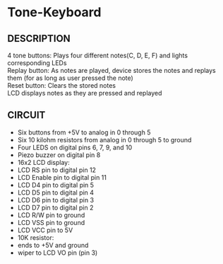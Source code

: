 # Tone-Keyboard
## DESCRIPTION
 4 tone buttons: Plays four different notes(C, D, E, F) and lights corresponding LEDs <br />
 Replay button: As notes are played, device stores the notes and replays them (for as long as user pressed the note) <br />
 Reset button: Clears the stored notes <br />
 LCD displays notes as they are pressed and replayed <br />
  
## CIRCUIT
* Six buttons from +5V to analog in 0 through 5
* Six 10 kilohm resistors from analog in 0 through 5 to ground
* Four LEDS on digital pins 6, 7, 9, and 10
* Piezo buzzer on digital pin 8
* 16x2 LCD display:
 * LCD RS pin to digital pin 12
 * LCD Enable pin to digital pin 11
 * LCD D4 pin to digital pin 5
 * LCD D5 pin to digital pin 4
 * LCD D6 pin to digital pin 3
 * LCD D7 pin to digital pin 2
 * LCD R/W pin to ground
 * LCD VSS pin to ground
 * LCD VCC pin to 5V
 * 10K resistor:
 * ends to +5V and ground
 * wiper to LCD VO pin (pin 3)
